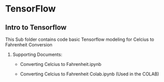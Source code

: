 # TensorFlow

## Intro to Tensorflow

This Sub folder contains code basic Tensorflow modeling for Celcius to Fahrenheit Conversion

1. Supporting Documents:

    - Converting Celcius to Fahrenheit.ipynb
    
    - Converting Celcius to Fahrenheit Colab.ipynb (Used in the COLAB)
